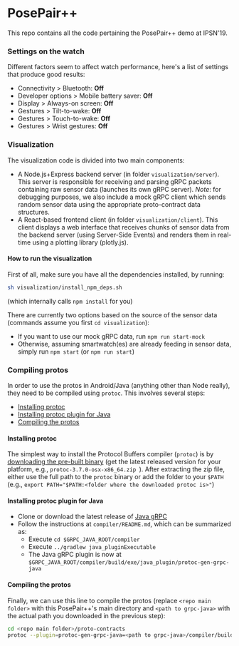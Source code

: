 # PosePair++
This repo contains all the code pertaining the PosePair++ demo at IPSN'19.

### Settings on the watch
Different factors seem to affect watch performance, here's a list of settings that produce good results:
 * Connectivity > Bluetooth: **Off**
 * Developer options > Mobile battery saver: **Off**
 * Display > Always-on screen: **Off**
 * Gestures > Tilt-to-wake: **Off**
 * Gestures > Touch-to-wake: **Off**
 * Gestures > Wrist gestures: **Off**

### Visualization
The visualization code is divided into two main components:
 * A Node.js+Express backend server (in folder `visualization/server`). This server is responsible for receiving and parsing gRPC packets containing raw sensor data (launches its own gRPC server). _Note_: for debugging purposes, we also include a mock gRPC client which sends random sensor data using the appropriate proto-contract data structures.
 * A React-based frontend client (in folder `visualization/client`). This client displays a web interface that receives chunks of sensor data from the backend server (using Server-Side Events) and renders them in real-time using a plotting library (plotly.js).

#### How to run the visualization
First of all, make sure you have all the dependencies installed, by running:
```sh
sh visualization/install_npm_deps.sh
```
(which internally calls `npm install` for you)

There are currently two options based on the source of the sensor data (commands assume you first `cd visualization`):
 * If you want to use our mock gRPC data, run `npm run start-mock`
 * Otherwise, assuming smartwatch(es) are already feeding in sensor data, simply run `npm start` (or `npm run start`)

### Compiling protos
In order to use the protos in Android/Java (anything other than Node really), they need to be compiled using `protoc`.
This involves several steps:
 - [Installing protoc](installing-protoc)
 - [Installing protoc plugin for Java](installing-protoc-plugin-for-java)
 - [Compiling the protos](compiling-the-protos)

#### Installing protoc
The simplest way to install the Protocol Buffers compiler (`protoc`) is by [downloading the pre-built binary](https://github.com/protocolbuffers/protobuf/releases) (get the latest released version for your platform, e.g., `protoc-3.7.0-osx-x86_64.zip
`). After extracting the zip file, either use the full path to the `protoc` binary or add the folder to your `$PATH` (e.g., `export PATH="$PATH:<folder where the downloaded protoc is>"`)

#### Installing protoc plugin for Java
 - Clone or download the latest release of [Java gRPC](https://github.com/grpc/grpc-java)
 - Follow the instructions at `compiler/README.md`, which can be summarized as:
    * Execute `cd $GRPC_JAVA_ROOT/compiler`
    * Execute `../gradlew java_pluginExecutable`
    * The Java gRPC plugin is now at `$GRPC_JAVA_ROOT/compiler/build/exe/java_plugin/protoc-gen-grpc-java`

#### Compiling the protos
Finally, we can use this line to compile the protos (replace `<repo main folder>` with this PosePair++'s main directory and `<path to grpc-java>` with the actual path you downloaded in the previous step):
```sh
cd <repo main folder>/proto-contracts
protoc --plugin=protoc-gen-grpc-java=<path to grpc-java>/compiler/build/exe/java_plugin/protoc-gen-grpc-java --grpc-java_out=. --java_out=. watch_data.proto
```
